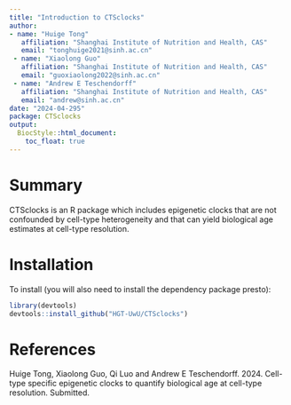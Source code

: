 ```yaml
---
title: "Introduction to CTSclocks"
author:
- name: "Huige Tong"
   affiliation: "Shanghai Institute of Nutrition and Health, CAS"
   email: "tonghuige2021@sinh.ac.cn"
 - name: "Xiaolong Guo"
   affiliation: "Shanghai Institute of Nutrition and Health, CAS"
   email: "guoxiaolong2022@sinh.ac.cn"
 - name: "Andrew E Teschendorff"
   affiliation: "Shanghai Institute of Nutrition and Health, CAS"
   email: "andrew@sinh.ac.cn"
date: "2024-04-295"
package: CTSclocks
output:
  BiocStyle::html_document:
    toc_float: true
---
```


# Summary

CTSclocks is an R package which includes epigenetic clocks that are not confounded by cell-type heterogeneity and that can yield biological age estimates at cell-type resolution.

# Installation

To install (you will also need to install the dependency package presto):

```r
library(devtools)
devtools::install_github("HGT-UwU/CTSclocks")
```

# References

Huige Tong, Xiaolong Guo, Qi Luo and Andrew E Teschendorff. 2024. Cell-type specific epigenetic clocks to quantify biological age at cell-type resolution. Submitted.
